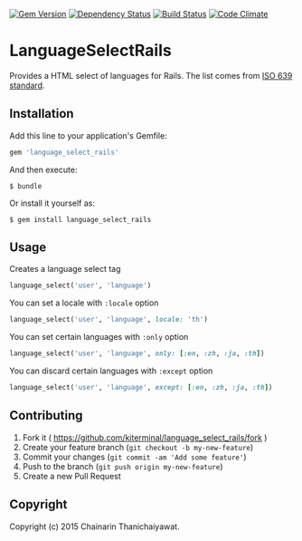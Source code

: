 [![Gem Version](https://badge.fury.io/rb/language_select_rails.svg)](http://badge.fury.io/rb/language_select_rails)
[![Dependency Status](https://gemnasium.com/kiterminal/language_select_rails.svg)](https://gemnasium.com/kiterminal/language_select_rails)
[![Build Status](https://travis-ci.org/kiterminal/language_select_rails.svg?branch=master)](https://travis-ci.org/kiterminal/language_select_rails)
[![Code Climate](https://codeclimate.com/github/kiterminal/language_select_rails/badges/gpa.svg)](https://codeclimate.com/github/kiterminal/language_select_rails)

# LanguageSelectRails

Provides a HTML select of languages for Rails. The list comes from [ISO 639 standard](https://en.wikipedia.org/wiki/ISO_639).

## Installation

Add this line to your application's Gemfile:

```ruby
gem 'language_select_rails'
```

And then execute:

    $ bundle

Or install it yourself as:

    $ gem install language_select_rails

## Usage

Creates a language select tag

```ruby
language_select('user', 'language')
```

You can set a locale with `:locale` option

```ruby
language_select('user', 'language', locale: 'th')
```

You can set certain languages with `:only` option

```ruby
language_select('user', 'language', only: [:en, :zh, :ja, :th])
```

You can discard certain languages with `:except` option

```ruby
language_select('user', 'language', except: [:en, :zh, :ja, :th])
```

## Contributing

1. Fork it ( https://github.com/kiterminal/language_select_rails/fork )
2. Create your feature branch (`git checkout -b my-new-feature`)
3. Commit your changes (`git commit -am 'Add some feature'`)
4. Push to the branch (`git push origin my-new-feature`)
5. Create a new Pull Request

## Copyright

Copyright (c) 2015 Chainarin Thanichaiyawat.
